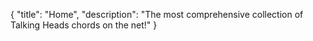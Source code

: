 {
  "title": "Home",
  "description": "The most comprehensive collection of Talking Heads chords on the net!"
}
